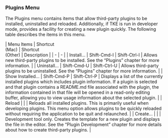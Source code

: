 ### Plugins Menu

The Plugins menu contains items that allow third-party plugins to be installed, uninstalled and reloaded.  Additionally, if TKE is run in developer mode, provides a facility for creating a new plugin quickly.  The following table describes the items in this menu.

| Menu Items | Shortcut<br>(Mac) | Shortcut<br>(Other) | Description |
| - | - |
| Install… | Shift-Cmd-I | Shift-Ctrl-I | Allows new third-party plugins to be installed.  See the “Plugins” chapter for more information. |
| Uninstall… | Shift-Cmd-U | Shift-Ctrl-U | Allows third-party plugins to be uninstalled.  See the “Plugins” chapter for more information. |
| Show Installed… | Shift-Cmd-P | Shift-Ctrl-P | Displays a list of the currently installed plugins which includes plugin information. If a plugin is selected and that plugin contains a README.md file associated with the plugin, the information contained in that file will be opened in a read-only editing buffer, allowing you to view usage information about the selected plugin. |
| Reload | | | Reloads all installed plugins.  This is primarily useful when developing plugins.  This menu option allows plugins to be quickly reloaded without requiring the application to be quit and relaunched. |
| Create… | | | Development tool only. Creates the template for a new plugin and displays the file in the editor.  See the “Plugin Development” chapter for more details about how to create third-party plugins. |